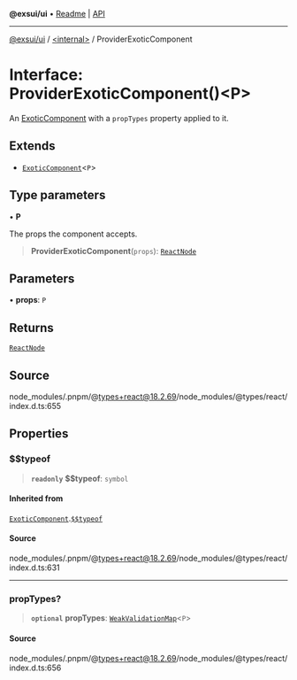 **@exsui/ui** • [Readme](../../README.md) \| [API](../../globals.md)

***

[@exsui/ui](../../README.md) / [\<internal\>](../README.md) / ProviderExoticComponent

# Interface: ProviderExoticComponent()\<P\>

An [ExoticComponent](ExoticComponent.md) with a `propTypes` property applied to it.

## Extends

- [`ExoticComponent`](ExoticComponent.md)\<`P`\>

## Type parameters

• **P**

The props the component accepts.

> **ProviderExoticComponent**(`props`): [`ReactNode`](../type-aliases/ReactNode.md)

## Parameters

• **props**: `P`

## Returns

[`ReactNode`](../type-aliases/ReactNode.md)

## Source

node\_modules/.pnpm/@types+react@18.2.69/node\_modules/@types/react/index.d.ts:655

## Properties

### $$typeof

> **`readonly`** **$$typeof**: `symbol`

#### Inherited from

[`ExoticComponent`](ExoticComponent.md).[`$$typeof`](ExoticComponent.md#$$typeof)

#### Source

node\_modules/.pnpm/@types+react@18.2.69/node\_modules/@types/react/index.d.ts:631

***

### propTypes?

> **`optional`** **propTypes**: [`WeakValidationMap`](../type-aliases/WeakValidationMap.md)\<`P`\>

#### Source

node\_modules/.pnpm/@types+react@18.2.69/node\_modules/@types/react/index.d.ts:656
